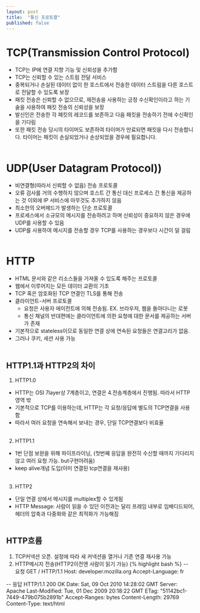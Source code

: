 ```yaml
---
layout: post
title:  "통신 프로토콜"
published: false
---
```


# TCP(Transmission Control Protocol)
- TCP는 IP에 연결 지향 기능 및 신뢰성을 추가함
- TCP는 신뢰할 수 있는 스트림 전달 서비스
- 중복되거나 손실된 데이터 없이 한 호스트에서 전송한 데이터 스트림을 다른 호스트로 전달할 수 있도록 보장
- 패킷 전송은 신뢰할 수 없으므로, 재전송을 사용하는 긍정 수신확인이라고 하는 기술을 사용하여 패킷 전송의 신뢰성을 보장
- 발신인은 전송한 각 패킷의 레코드를 보존하고 다음 패킷을 전송하기 전에 수신확인을 기다림
- 또한 패킷 전송 당시의 타이머도 보존하여 타이머가 만료되면 패킷을 다시 전송합니다. 타이머는 패킷이 손실되었거나 손상되었을 경우에 필요합니다.
<br/><br/>
  


# UDP(User Datagram Protocol))
- 비연결형(따라서 신뢰할 수 없음) 전송 프로토콜
- 오류 검사를 거의 수행하지 않으며 호스트 간 통신 대신 프로세스 간 통신을 제공하는 것 이외에 IP 서비스에 아무것도 추가하지 않음
- 최소한의 오버헤드가 발생하는 단순 프로토콜
- 프로세스에서 소규모의 메시지를 전송하려고 하며 신뢰성이 중요하지 않은 경우에 UDP를 사용할 수 있음
- UDP를 사용하여 메시지를 전송할 경우 TCP를 사용하는 경우보다 시간이 덜 걸림
<br/><br/>
  

# HTTP
- HTML 문서와 같은 리소스들을 가져올 수 있도록 해주는 프로토콜
- 웹에서 이루어지는 모든 데이터 교환의 기초 
- TCP 혹은 암호화된 TCP 연결인 TLS를 통해 전송
- 클라이언트-서버 프로토콜
  - 요청은 사용자 에이전트에 의해 전송됨. EX. 브라우저, 웹을 돌아다니는 로봇
  - 통신 채널의 반대편에는 클라이언트에 의한 요청에 대한 문서를 제공하는 서버가 존재
- 기본적으로 stateless이므로 동일한 연결 상에 연속된 요청들은 연결고리가 없음.
- 그러나 쿠키, 세션 사용 가능
<br/><br/>
  

## HTTP1.1과 HTTP2의 차이
1. HTTP1.0
- HTTP는 OSI 7layer상 7계층이고, 연결은 4.전송계층에서 진행됨. 따라서 HTTP영역 밖
- 기본적으로 TCP를 이용하는데, HTTP는 각 요청/응답에 별도의 TCP연결을 사용함
- 따라서 여러 요청을 연속해서 보내는 경우, 단일 TCP연결보다 비효율
<br/><br/>
  

2. HTTP1.1
- 1번 단점 보완을 위해 파이프라이닝, (첫번째 응답을 완전히 수신할 때까지 기다리지 않고 여러 요청 가능. but구현어려움)
- keep alive개념 도입(이미 연결된 tcp연결을 재사용)
<br/><br/>
  

3. HTTP2
- 단일 연결 상에서 메시지를 multiplex할 수 있게됨
- HTTP Message: 사람이 읽을 수 있던 이전과는 달리 프레임 내부로 임베디드되어,
헤더의 압축과 다중화와 같은 최적화가 가능해짐
<br/><br/>
  

## HTTP흐름
1. TCP커넥션 오픈. 설정에 따라 새 커넥션을 열거나 기존 연결 재사용 가능
2. HTTP메시지 전송(HTTP2이전엔 사람이 읽기 가능)
{% highlight bash %}
-- 요청
GET / HTTP/1.1
Host: developer.mozilla.org
Accept-Language: fr

-- 응답
HTTP/1.1 200 OK
Date: Sat, 09 Oct 2010 14:28:02 GMT
Server: Apache
Last-Modified: Tue, 01 Dec 2009 20:18:22 GMT
ETag: "51142bc1-7449-479b075b2891b"
Accept-Ranges: bytes
Content-Length: 29769
Content-Type: text/html

<!DOCTYPE html... (here comes the 29769 bytes of the requested web page)
{% endhighlight %}
3. 연결을 닫거나 다른 요청을 위해 커넥션 재사용
